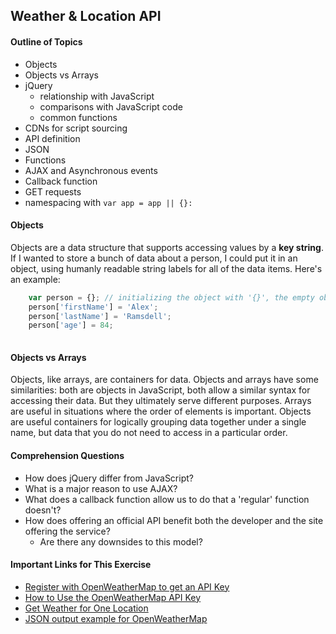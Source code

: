 ## Weather & Location API

#### Outline of Topics
+ Objects 
+ Objects vs Arrays
+ jQuery
    + relationship with JavaScript
    + comparisons with JavaScript code
    + common functions
+ CDNs for script sourcing
+ API definition
+ JSON
+ Functions
+ AJAX and Asynchronous events
+ Callback function
+ GET requests
+ namespacing with ````var app = app || {}:````

#### Objects 

Objects are a data structure that supports accessing values by a **key string**.  If I wanted to store a bunch of data about a person, I could put it in an object, using humanly readable string labels for all of the data items.  Here's an example:

````javascript
    var person = {}; // initializing the object with '{}', the empty object literal
    person['firstName'] = 'Alex';
    person['lastName'] = 'Ramsdell';
    person['age'] = 84;
    
````

#### Objects vs Arrays

Objects, like arrays, are containers for data. Objects and arrays have some similarities: both are objects in JavaScript, both allow a similar syntax for accessing their data. But they ultimately serve different purposes. Arrays are useful in situations where the order of elements is important. Objects are useful containers for logically grouping data together under a single name, but data that you do not need to access in a particular order.


#### Comprehension Questions 

+ How does jQuery differ from JavaScript?
+ What is a major reason to use AJAX?
+ What does a callback function allow us to do that a 'regular' function doesn't?
+ How does offering an official API benefit both the developer and the site offering the service?
    + Are there any downsides to this model?

#### Important Links for This Exercise
+ [Register with OpenWeatherMap to get an API Key](http://openweathermap.org/register)
+ [How to Use the OpenWeatherMap API Key](http://openweathermap.org/appid#use)
+ [Get Weather for One Location](http://openweathermap.org/forecast#one)
+ [JSON output example for OpenWeatherMap](http://api.openweathermap.org/data/2.5/weather?q=London,uk)
